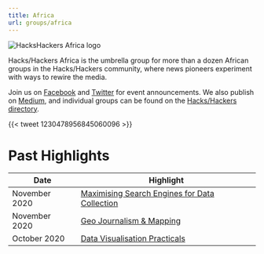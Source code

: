 ```yaml
---
title: Africa
url: groups/africa
---
```


![HacksHackers Africa logo](https://scontent-atl3-2.xx.fbcdn.net/v/t1.18169-9/396630_418012221570509_1304289620_n.jpg?_nc_cat=105&ccb=1-4&_nc_sid=09cbfe&_nc_ohc=hYXvCxj_r8AAX-tb10f&_nc_ht=scontent-atl3-2.xx&oh=b257abf1d3fe8fa07a9586683d784de7&oe=61354AEE)

Hacks/Hackers Africa is the umbrella group for more than a dozen African groups in the Hacks/Hackers community, where news pioneers experiment with ways to rewire the media.

Join us on [Facebook](https://www.facebook.com/HacksHackersAfrica/) and [Twitter](https://twitter.com/hhafrica) for event announcements. We also publish on [Medium](https://medium.com/hacks-hackers-africa), and individual groups can be found on the [Hacks/Hackers directory](https://www.hackshackers.com/groups/).

{{< tweet 1230478956845060096 >}}

# Past Highlights

| **Date**  | **Highlight** |  
|-----------|---------------|  
| November 2020 | [Maximising Search Engines for Data Collection](https://www.facebook.com/events/3597749846942240/) |
| November 2020 | [Geo Journalism & Mapping](https://www.facebook.com/events/2729630220593125/) |   
| October 2020 | [Data Visualisation Practicals](https://www.facebook.com/events/268967381163054/) |
